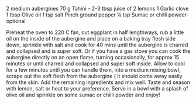 
2 medium aubergines
70 g Tahini – 2-3 tbsp
juice of 2 lemons
1 Garlic clove
1 tbsp Olive oil
1 tsp salt
Pinch ground pepper
¼ tsp Sumac or chilli powder- optional

Preheat the oven to 220 C fan, cut eggplant in half lengthways, rub a little oil on the inside of the aubergine and place on a baking tray flesh side down, sprinkle with salt and cook for 40 mins until the aubergine is charred and collapsed and is super soft. Or if you have a gas stove you can cook the aubergine directly on an open flame, turning occasionally, for approx 15 minutes or until charred and collapsed and super soft inside. Allow to cool for a few minutes until you can handle them, into a medium mixing bowl, scrape out the soft flesh from the aubergine ( it should come away easily from the skin. Add the remaining ingredients and mix well. Taste and season with lemon, salt or heat to your preference. Serve in a bowl with a splash of olive oil and sprinkle on some sumac or chilli powder and enjoy!